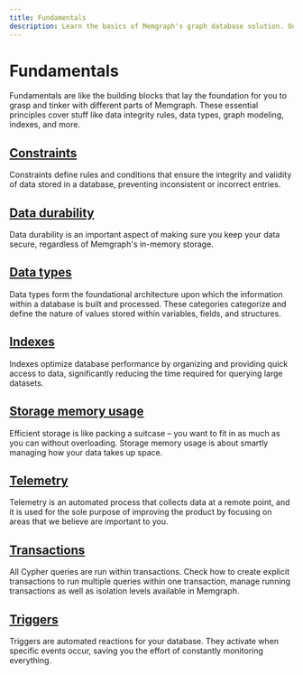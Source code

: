 ```yaml
---
title: Fundamentals
description: Learn the basics of Memgraph's graph database solution. Our detailed guide helps build a strong foundation for advanced functionalities. 
---
```


#  Fundamentals

Fundamentals are like the building blocks that lay the foundation for you to
grasp and tinker with different parts of Memgraph. These essential principles
cover stuff like data integrity rules, data types, graph modeling, indexes, and
more.

## [Constraints](/fundamentals/constraints)

Constraints define rules and conditions that ensure the integrity and validity
of data stored in a database, preventing inconsistent or incorrect entries.

## [Data durability](/fundamentals/data-durability)

Data durability is an important aspect of making sure you keep your data secure, regardless of Memgraph's in-memory storage. 

## [Data types](/fundamentals/data-types)

Data types form the foundational architecture upon which the information within
a database is built and processed. These categories categorize and define the
nature of values stored within variables, fields, and structures. 

## [Indexes](/fundamentals/indexes)

Indexes optimize database performance by organizing and providing quick access
to data, significantly reducing the time required for querying large datasets.

## [Storage memory usage](/fundamentals/storage-memory-usage)

Efficient storage is like packing a suitcase – you want to fit in as much as you
can without overloading. Storage memory usage is about smartly managing how your
data takes up space.

## [Telemetry](/fundamentals/telemetry)

Telemetry is an automated process that collects data at a remote point, and it
is used for the sole purpose of improving the product by focusing on areas that
we believe are important to you.

## [Transactions](/fundamentals/transactions)

All Cypher queries are run within transactions. Check how to create explicit
transactions to run multiple queries within one transaction, manage running
transactions as well as isolation levels available in Memgraph.

## [Triggers](/fundamentals/triggers)

Triggers are automated reactions for your database. They activate when specific
events occur, saving you the effort of constantly monitoring everything.
